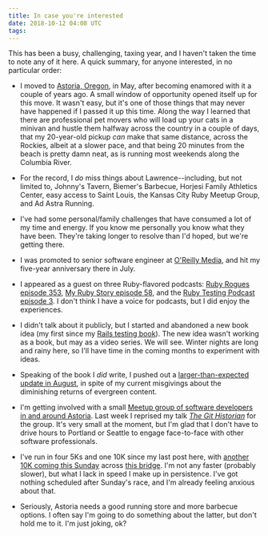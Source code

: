 ```yaml
---
title: In case you're interested
date: 2018-10-12 04:08 UTC
tags:
---
```


This has been a busy, challenging, taxing year, and I haven't taken the time to note any of it here. A quick summary, for anyone interested, in no particular order:

- I moved to [Astoria, Oregon](https://en.wikipedia.org/wiki/Astoria,_Oregon), in May, after becoming enamored with it a couple of years ago. A small window of opportunity opened itself up for this move. It wasn't easy, but it's one of those things that may never have happened if I passed it up this time. Along the way I learned that there are professional pet movers who will load up your cats in a minivan and hustle them halfway across the country in a couple of days, that my 20-year-old pickup _can_ make that same distance, across the Rockies, albeit at a slower pace, and that being 20 minutes from the beach is pretty damn neat, as is running most weekends along the Columbia River.

- For the record, I _do_ miss things about Lawrence--including, but not limited to, Johnny's Tavern, Biemer's Barbecue, Horjesi Family Athletics Center, easy access to Saint Louis, the Kansas City Ruby Meetup Group, and Ad Astra Running.

- I've had some personal/family challenges that have consumed a lot of my time and energy. If you know me personally you know what they have been. They're taking longer to resolve than I'd hoped, but we're getting there.

- I was promoted to senior software engineer at [O'Reilly Media](https://www.oreilly.com), and hit my five-year anniversary there in July.

- I appeared as a guest on three Ruby-flavored podcasts: [Ruby Rogues episode 353](https://devchat.tv/ruby-rogues/rr-353-removing-business-logic-from-rails-controllers-with-aaron-sumner/), [My Ruby Story episode 58](https://devchat.tv/my-ruby-story/mrs-058-aaron-sumner/), and the [Ruby Testing Podcast episode 3](http://www.rubytestingpodcast.com/aaron-sumner). I don't think I have a voice for podcasts, but I did enjoy the experiences.

- I didn't talk about it publicly, but I started and abandoned a new book idea (my first since my [Rails testing book](https://leanpub.com/everydayrailsrspec)). The new idea wasn't working as a book, but may as a video series. We will see. Winter nights are long and rainy here, so I'll have time in the coming months to experiment with ideas.

- Speaking of the book I _did_ write, I pushed out a [larger-than-expected update in August](https://everydayrails.com/2018/08/22/rspec-book-updates-august-2018.html), in spite of my current misgivings about the diminishing returns of evergreen content.

- I'm getting involved with a small [Meetup group of software developers in and around Astoria](https://www.meetup.com/Astoria-Full-Stack/). Last week I reprised my talk _[The Git Historian](https://speakerdeck.com/ruralocity/the-git-historian)_ for the group. It's very small at the moment, but I'm glad that I don't have to drive hours to Portland or Seattle to engage face-to-face with other software professionals.

- I've run in four 5Ks and one 10K since my last post here, with [another 10K coming this Sunday](http://www.greatcolumbiacrossing.com) across [this bridge](https://en.wikipedia.org/wiki/Astoria–Megler_Bridge). I'm not any faster (probably slower), but what I lack in speed I make up in persistence. I've got nothing scheduled after Sunday's race, and I'm already feeling anxious about that.

- Seriously, Astoria needs a good running store and more barbecue options. I often say I'm going to do something about the latter, but don't hold me to it. I'm just joking, ok?
